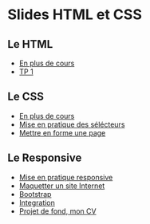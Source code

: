 # Slides HTML et CSS

## Le HTML

<SlidesDeck src="introduction_html" />

- [En plus de cours](cheatsheets/html/)
- [TP 1](/tp/html_css/tp1.md)

## Le CSS

<SlidesDeck src="introduction_css" />

- [En plus de cours](/tp/html_css/support.md)
- [Mise en pratique des sélécteurs](/tp/html_css/tp2.md)
- [Mettre en forme une page](/tp/html_css/tp3.md)

## Le Responsive

<SlidesDeck src="responsive" />

- [Mise en pratique responsive](/tp/html_css/tp4.md)
- [Maquetter un site Internet](/tp/html_css/figma.md)
- [Bootstrap](/tp/html_css/bootstrap.md)
- [Integration](/tp/html_css/integration.md)
- [Projet de fond, mon CV](/tp/html_css/tp5.md)

<!-- <Qcm title='QCM avec titre' :data='{
    "Question 1": ["Réponse 1", "Réponse 2"],
    "Question 2": ["Réponse 1", "Réponse 2"],
    "Question 3": ["Réponse 1", "Réponse 2"]
}' /> -->
